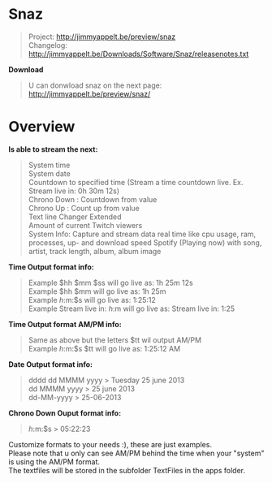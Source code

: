 # Snaz
>Project: http://jimmyappelt.be/preview/snaz  
>Changelog: http://jimmyappelt.be/Downloads/Software/Snaz/releasenotes.txt  

**Download**

>U can donwload snaz on the next page:  
>http://jimmyappelt.be/preview/snaz/

# Overview

**Is able to stream the next:**  
>System time  
>System date  
>Countdown to specified time (Stream a time countdown live. Ex. Stream live in: 0h 30m 12s)  
>Chrono Down : Countdown from value  
>Chrono Up : Count up from value  
>Text line Changer Extended  
>Amount of current Twitch viewers  
>System Info: Capture and stream data real time like cpu usage, ram, processes, up- and download speed
>Spotify (Playing now) with song, artist, track length, album, album image

**Time Output format info:**  
>Example $hh $mm $ss will go live as: 1h 25m 12s  
>Example $hh $mm will go live as: 1h 25m  
>Example $h:$m:$s will go live as: 1:25:12  
>Example Stream live in: $h:$m will go live as: Stream live in: 1:25  

**Time Output format AM/PM info:**  
>Same as above but the letters $tt wil output AM/PM  
>Example $h:$m:$s $tt will go live as: 1:25:12 AM  

**Date Output format info:**  
>dddd dd MMMM yyyy > Tuesday 25 june 2013  
>dd MMMM yyyy > 25 june 2013  
>dd-MM-yyyy > 25-06-2013  

**Chrono Down Ouput format info:**  
>$h:$m:$s > 05:22:23  

Customize formats to your needs :), these are just examples.  
Please note that u only can see AM/PM behind the time when your "system" is using the AM/PM format.  
The textfiles will be stored in the subfolder TextFiles in the apps folder.  
